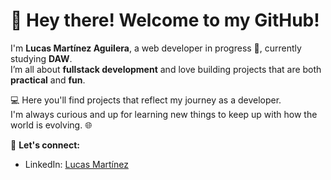 # 👋 Hey there! Welcome to my GitHub!

I'm **Lucas Martínez Aguilera**, a web developer in progress 🚀, currently studying **DAW**.  
I’m all about **fullstack development** and love building projects that are both **practical** and **fun**.  

💻 Here you'll find projects that reflect my journey as a developer.  
I'm always curious and up for learning new things to keep up with how the world is evolving. 🌐  

🔗 **Let's connect:**  
- LinkedIn: [Lucas Martínez](https://www.linkedin.com/in/lucasmaragu)  
